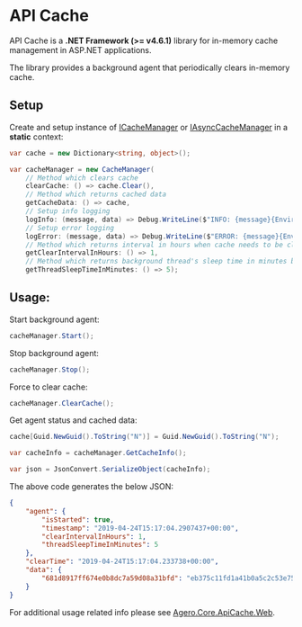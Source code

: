 # API Cache

API Cache is a **.NET Framework (>= v4.6.1)** library for in-memory cache management in ASP.NET applications.

The library provides a background agent that periodically clears in-memory cache.

## Setup
Create and setup instance of [ICacheManager](./Agero.Core.ApiCache/ICacheManager.cs) or [IAsyncCacheManager](./Agero.Core.ApiCache/IAsyncCacheManager.cs) in a **static** context:
```csharp
var cache = new Dictionary<string, object>();

var cacheManager = new CacheManager(
	// Method which clears cache
	clearCache: () => cache.Clear(),
	// Method which returns cached data
	getCacheData: () => cache,
	// Setup info logging 
	logInfo: (message, data) => Debug.WriteLine($"INFO: {message}{Environment.NewLine}{JsonConvert.SerializeObject(data)}"),
	// Setup error logging 
	logError: (message, data) => Debug.WriteLine($"ERROR: {message}{Environment.NewLine}{JsonConvert.SerializeObject(data)}"),
	// Method which returns interval in hours when cache needs to be cleared again
	getClearIntervalInHours: () => 1,
	// Method which returns background thread's sleep time in minutes before attempting to clear cache again
	getThreadSleepTimeInMinutes: () => 5);
```

## Usage:
Start background agent:
 ```csharp
cacheManager.Start();  
```

Stop background agent:
 ```csharp
cacheManager.Stop();  
```

Force to clear cache:
```csharp
cacheManager.ClearCache();  
```

Get agent status and cached data:
```csharp
cache[Guid.NewGuid().ToString("N")] = Guid.NewGuid().ToString("N");

var cacheInfo = cacheManager.GetCacheInfo();  

var json = JsonConvert.SerializeObject(cacheInfo);  
```

The above code generates the below JSON:
```json
{
    "agent": {
        "isStarted": true,
        "timestamp": "2019-04-24T15:17:04.2907437+00:00",
        "clearIntervalInHours": 1,
        "threadSleepTimeInMinutes": 5
    },
    "clearTime": "2019-04-24T15:17:04.233738+00:00",
    "data": {
        "681d8917ff674e0b8dc7a59d08a31bfd": "eb375c11fd1a41b0a5c2c53e754c5c6c"
    }
}
```

For additional usage related info please see [Agero.Core.ApiCache.Web](./Agero.Core.ApiCache.Web/).